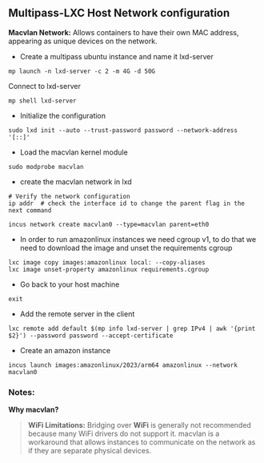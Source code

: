 ## Multipass-LXC Host Network configuration


**Macvlan Network:** Allows containers to have their own MAC address, appearing as unique devices on the network.


* Create a multipass ubuntu instance and name it lxd-server

```shell
mp launch -n lxd-server -c 2 -m 4G -d 50G
```

Connect to lxd-server
```shell
mp shell lxd-server
```


* Initialize the configuration

```shell
sudo lxd init --auto --trust-password password --network-address '[::]'
```

* Load the macvlan kernel module
  
```shell
sudo modprobe macvlan
```



* create the macvlan network in lxd

```shell
# Verify the network configuration
ip addr  # check the interface id to change the parent flag in the next command

incus network create macvlan0 --type=macvlan parent=eth0
```

* In order to run amazonlinux instances we need cgroup v1, to do that we need to download the image and unset the requirements cgroup

```shell
lxc image copy images:amazonlinux local: --copy-aliases
lxc image unset-property amazonlinux requirements.cgroup
```


* Go back to your host machine
  
```shell
exit
```


* Add the remote server in the client
```shell
lxc remote add default $(mp info lxd-server | grep IPv4 | awk '{print $2}') --password password --accept-certificate
```

* Create an amazon instance
  
```shell
incus launch images:amazonlinux/2023/arm64 amazonlinux --network macvlan0
```


### Notes:

**Why macvlan?**

> **WiFi Limitations:** Bridging over **WiFi** is generally not recommended because many WiFi drivers do not support it. macvlan is a workaround that allows instances to communicate on the network as if they are separate physical devices.